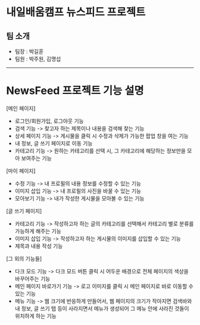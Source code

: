 # 내일배움캠프 뉴스피드 프로젝트

## 팀 소개

- 팀장 : 박길훈
- 팀원 : 박주원, 김명섭
***

# NewsFeed 프로젝트 기능 설명

[메인 페이지]

- 로그인/회원가입, 로그아웃 기능
- 검색 기능 -> 찾고자 하는 제목이나 내용을 검색해 찾는 기능
- 상세 페이지 기능 -> 게시물을 클릭 시 수정과 삭제가 가능한 팝업 창을 여는 기능
- 내 정보, 글 쓰기 페이지로 이동 기능
- 카테고리 기능 -> 원하는 카테고리를 선택 시, 그 카테고리에 해당하는 정보만을 모아 보여주는 기능

[마이 페이지]

- 수정 기능 -> 내 프로필의 내용 정보를 수정할 수 있는 기능
- 이미지 삽입 기능 -> 내 프로필의 사진을 바꿀 수 있는 기능
- 모아보기 기능 -> 내가 작성한 게시물을 모아볼 수 있는 기능

[글 쓰기 페이지]

- 카테고리 기능 -> 작성하고자 하는 글의 카테고리를 선택해서 카테고리 별로 분류를 가능하게 해주는 기능
- 이미지 삽입 기능 -> 작성하고자 하는 게시물의 이미지를 삽입할 수 있는 기능
- 제목과 내용 작성 기능

[그 외의 기능들]

- 다크 모드 기능 -> 다크 모드 버튼 클릭 시 어두운 배경으로 전체 페이지의 색상을 바꾸어주는 기능
- 메인 페이지 바로가기 기능 -> 로고 이미지를 클릭 시 메인 페이지로 바로 이동할 수 있는 기능
- 메뉴 기능 -> 웹 크기에 반응하게 만들어서, 웹 페이지의 크기가 작아지면 검색바와 내 정보, 글 쓰기 탭 등이 사라지면서 메뉴가 생성되어 그 메뉴 안에 사라진 것들이 위치하게 하는 기능
